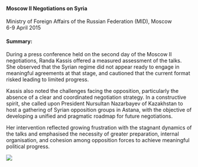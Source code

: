 <h4>Moscow II Negotiations on Syria</h4>

Ministry of Foreign Affairs of the Russian Federation (MID), Moscow <br>
6-9 April 2015
	
<h4>Summary:</h4>	

During a press conference held on the second day of the Moscow II negotiations, Randa Kassis offered a measured assessment of the talks. She observed that the Syrian regime did not appear ready to engage in meaningful agreements at that stage, and cautioned that the current format risked leading to limited progress.

Kassis also noted the challenges facing the opposition, particularly the absence of a clear and coordinated negotiation strategy. In a constructive spirit, she called upon President Nursultan Nazarbayev of Kazakhstan to host a gathering of Syrian opposition groups in Astana, with the objective of developing a unified and pragmatic roadmap for future negotiations.

Her intervention reflected growing frustration with the stagnant dynamics of the talks and emphasised the necessity of greater preparation, internal organisation, and cohesion among opposition forces to achieve meaningful political progress.

![](122.jpg)
<p></p>
